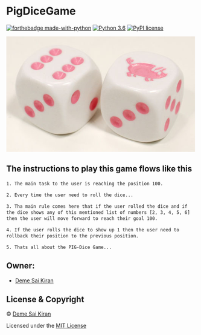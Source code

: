 # PigDiceGame


[![forthebadge made-with-python](http://ForTheBadge.com/images/badges/made-with-python.svg)](https://www.python.org/)                  [![Python 3.6](https://img.shields.io/badge/python-3.6-blue.svg)](https://www.python.org/downloads/release/python-360/)          [![PyPI license](https://img.shields.io/pypi/l/ansicolortags.svg)](https://pypi.python.org/pypi/ansicolortags/)


![alt text](https://github.com/Demesaikiran/PigDiceGame/blob/master/dist/Dice.jpg)


## The instructions to play this game flows like this

```
1. The main task to the user is reaching the position 100.
```

```
2. Every time the user need to roll the dice...
```

```
3. Tha main rule comes here that if the user rolled the dice and if the dice shows any of this mentioned list of numbers [2, 3, 4, 5, 6]
then the user will move forward to reach their goal 100.
```

```
4. If the user rolls the dice to show up 1 then the user need to rollback their position to the previous position.
```

```
5. Thats all about the PIG-Dice Game...
```


## Owner:
- [Deme Sai Kiran](https://demesaikiran84.wixsite.com/deme)

## License & Copyright
© [Deme Sai Kiran](https://demesaikiran84.wixsite.com/deme)

Licensed under the [MIT License](License)
